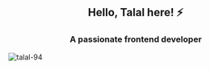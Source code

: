 <h2 align="center">Hello, Talal here! ⚡️</h2>
<h3 align="center">A passionate frontend developer</h3>

<p align="left"> <img src="https://komarev.com/ghpvc/?username=talal-94&label=Profile%20views&color=0e75b6&style=flat" alt="talal-94" /> </p>

